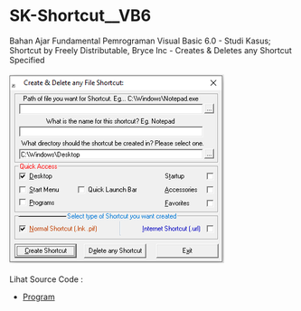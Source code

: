 # SK-Shortcut__VB6
Bahan Ajar Fundamental Pemrograman Visual Basic 6.0 - Studi Kasus; Shortcut by Freely Distributable, Bryce Inc - Creates & Deletes any Shortcut Specified<br><br>
<img src="https://github.com/RizkyKhapidsyah/SK-Shortcut__VB6/blob/main/result/001.PNG"><br><br>
Lihat Source Code : <br>
- <a href="https://github.com/RizkyKhapidsyah/SK-Shortcut__VB6">Program</a>
